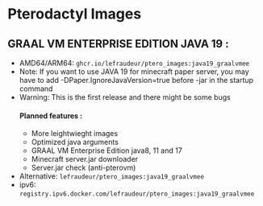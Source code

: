 # Pterodactyl Images
## GRAAL VM ENTERPRISE EDITION JAVA 19 :
- AMD64/ARM64: `ghcr.io/lefraudeur/ptero_images:java19_graalvmee`
- Note: If you want to use JAVA 19 for minecraft paper server, you may have to add -DPaper.IgnoreJavaVersion=true before -jar in the startup command
- Warning: This is the first release and there might be some bugs
  #### Planned features :
  - More leightwieght images
  - Optimized java arguments
  - GRAAL VM Enterprise Edition java8, 11 and 17
  - Minecraft server.jar downloader
  - Server.jar check (anti-pterovm)
- Alternative: `lefraudeur/ptero_images:java19_graalvmee`
- ipv6: `registry.ipv6.docker.com/lefraudeur/ptero_images:java19_graalvmee`

